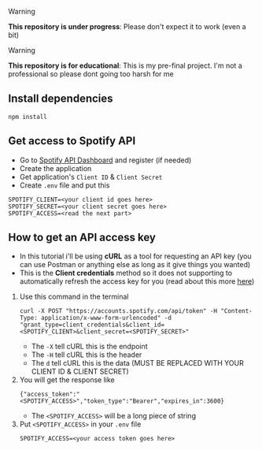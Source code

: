 > [!WARNING]
> **This repository is under progress**: Please don't expect it to work (even a bit)

> [!WARNING]
> **This repository is for educational**: This is my pre-final project. I'm not a professional so please dont going too harsh for me

## Install dependencies
```
npm install
```

## Get access to Spotify API
- Go to [Spotify API Dashboard](https://developer.spotify.com/dashboard/) and register (if needed)
- Create the application
- Get application's `Client ID` & `Client Secret`
- Create `.env` file and put this
```
SPOTIFY_CLIENT=<your client id goes here>
SPOTIFY_SECRET=<your client secret goes here>
SPOTIFY_ACCESS=<read the next part>
```

## How to get an API access key
- In this tutorial i'll be using **cURL** as a tool for requesting an API key (you can use Postman or anything else as long as it give things you wanted)
- This is the **Client credentials** method so it does not supporting to automatically refresh the access key for you (read about this more [here](https://developer.spotify.com/documentation/web-api/concepts/authorization))
1. Use this command in the terminal
   ```
   curl -X POST "https://accounts.spotify.com/api/token" -H "Content-Type: application/x-www-form-urlencoded" -d "grant_type=client_credentials&client_id=<SPOTIFY_CLIENT>&client_secret=<SPOTIFY_SECRET>"
   ```
   - The `-X` tell cURL this is the endpoint
   - The `-H` tell cURL this is the header
   - The `d` tell cURL this is the data (MUST BE REPLACED WITH YOUR CLIENT ID & CLIENT SECRET)
2. You will get the response like
   ```
   {"access_token":"<SPOTIFY_ACCESS>","token_type":"Bearer","expires_in":3600}
   ```
   - The `<SPOTIFY_ACCESS>` will be a long piece of string
3. Put `<SPOTIFY_ACCESS>` in your `.env` file
   ```
   SPOTIFY_ACCESS=<your access token goes here>
   ```